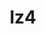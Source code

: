 ---
title: "lz4"
layout: cache
categories: [package, develop-2025-05-18]
meta: {"compilers": ["cce@18.0.0", "gcc@10.5.0", "gcc@11.1.0", "gcc@11.4.0", "gcc@12.4.0", "gcc@13.3.0", "gcc@7.5.0", "intel-oneapi-compilers@2024.1.0", "intel-oneapi-compilers@2025.1.0", "msvc@19.39.33523"], "num_specs": 12, "num_specs_by_stack": {"aws-pcluster-neoverse_v1": 1, "aws-pcluster-x86_64_v4": 2, "build_systems": 1, "data-vis-sdk": 1, "developer-tools-aarch64-linux-gnu": 1, "developer-tools-x86_64_v3-linux-gnu": 1, "e4s": 1, "e4s-cray-rhel": 1, "e4s-neoverse-v2": 1, "e4s-oneapi": 1, "e4s-rocm-external": 1, "hep": 1, "radiuss": 1, "root": 12, "tutorial": 1, "windows-vis": 1}, "oss": ["amzn2", "centos7", "rhel8", "ubuntu18.04", "ubuntu20.04", "ubuntu22.04", "windows10.0.20348"], "platforms": ["linux", "windows"], "stacks": ["aws-pcluster-neoverse_v1", "aws-pcluster-x86_64_v4", "build_systems", "data-vis-sdk", "developer-tools-aarch64-linux-gnu", "developer-tools-x86_64_v3-linux-gnu", "e4s", "e4s-cray-rhel", "e4s-neoverse-v2", "e4s-oneapi", "e4s-rocm-external", "hep", "radiuss", "root", "tutorial", "windows-vis"], "targets": ["aarch64", "neoverse_v1", "neoverse_v2", "x86_64", "x86_64_v3", "x86_64_v4"], "versions": ["1.10.0"]}
spec_details: [{"compiler": "intel-oneapi-compilers@2025.1.0", "hash": "32ml32745vglumlpy7m6nrghgjhhjtca", "os": "ubuntu22.04", "platform": "linux", "size": "-", "stacks": ["e4s-oneapi", "root"], "target": "x86_64_v3", "variants": ["build_system=makefile", "libs:=shared,static", "+pic"], "versions": ["1.10.0"]}, {"compiler": "gcc@12.4.0", "hash": "43nlwjg7qxj7djdt4jpctaoyrmaixbct", "os": "amzn2", "platform": "linux", "size": "-", "stacks": ["aws-pcluster-neoverse_v1", "root"], "target": "neoverse_v1", "variants": ["build_system=makefile", "libs:=shared,static", "+pic"], "versions": ["1.10.0"]}, {"compiler": "gcc@13.3.0", "hash": "4phf5qp67ew63r44iipqvudndp2caked", "os": "rhel8", "platform": "linux", "size": "-", "stacks": ["developer-tools-aarch64-linux-gnu", "root"], "target": "aarch64", "variants": ["build_system=makefile", "libs:=shared,static", "+pic"], "versions": ["1.10.0"]}, {"compiler": "gcc@11.1.0", "hash": "5t7txa7cffq76a42riynkegmah7tauz7", "os": "ubuntu20.04", "platform": "linux", "size": "-", "stacks": ["data-vis-sdk", "root"], "target": "x86_64_v3", "variants": ["build_system=makefile", "libs:=shared,static", "+pic"], "versions": ["1.10.0"]}, {"compiler": "intel-oneapi-compilers@2024.1.0", "hash": "lgbckbwqhic33zuyptg274z3sbbv6rla", "os": "amzn2", "platform": "linux", "size": "-", "stacks": ["aws-pcluster-x86_64_v4", "root"], "target": "x86_64_v3", "variants": ["build_system=makefile", "libs:=shared,static", "+pic"], "versions": ["1.10.0"]}, {"compiler": "gcc@7.5.0", "hash": "mybqj5mftyxhn223msrmdqey6sl3q4f2", "os": "ubuntu18.04", "platform": "linux", "size": "-", "stacks": ["build_systems", "radiuss", "root"], "target": "x86_64_v3", "variants": ["build_system=makefile", "libs:=shared,static", "+pic"], "versions": ["1.10.0"]}, {"compiler": "cce@18.0.0", "hash": "qsvbcxufzjyqioqehpvjf5z5uvkqugtt", "os": "rhel8", "platform": "linux", "size": "-", "stacks": ["e4s-cray-rhel", "root"], "target": "x86_64_v3", "variants": ["build_system=makefile", "libs:=shared,static", "+pic"], "versions": ["1.10.0"]}, {"compiler": "gcc@11.4.0", "hash": "slj3z5oabidgl5jnbu2gs6fczmmi73qz", "os": "ubuntu22.04", "platform": "linux", "size": "-", "stacks": ["e4s", "e4s-rocm-external", "hep", "root", "tutorial"], "target": "x86_64_v3", "variants": ["build_system=makefile", "libs:=shared,static", "+pic"], "versions": ["1.10.0"]}, {"compiler": "gcc@11.4.0", "hash": "u7lwvgxcwy33h5rkrdiisqrd5zah3rpe", "os": "ubuntu22.04", "platform": "linux", "size": "-", "stacks": ["e4s-neoverse-v2", "root"], "target": "neoverse_v2", "variants": ["build_system=makefile", "libs:=shared,static", "+pic"], "versions": ["1.10.0"]}, {"compiler": "msvc@19.39.33523", "hash": "uztmt5lglkxj3h42tuutgfcd7ypdsmgv", "os": "windows10.0.20348", "platform": "windows", "size": "-", "stacks": ["root", "windows-vis"], "target": "x86_64", "variants": ["build_system=cmake", "build_type=Release", "generator=ninja", "~ipo", "libs:=shared,static", "+pic"], "versions": ["1.10.0"]}, {"compiler": "gcc@10.5.0", "hash": "w7zud3cytuskynrdpdbtkhk4r4pxtmvf", "os": "centos7", "platform": "linux", "size": "-", "stacks": ["developer-tools-x86_64_v3-linux-gnu", "root"], "target": "x86_64_v3", "variants": ["build_system=makefile", "libs:=shared,static", "+pic"], "versions": ["1.10.0"]}, {"compiler": "intel-oneapi-compilers@2024.1.0", "hash": "wz5kqat4bu4lszi2nth4e5ph6avr2igk", "os": "amzn2", "platform": "linux", "size": "-", "stacks": ["aws-pcluster-x86_64_v4", "root"], "target": "x86_64_v4", "variants": ["build_system=makefile", "libs:=shared,static", "+pic"], "versions": ["1.10.0"]}]
---